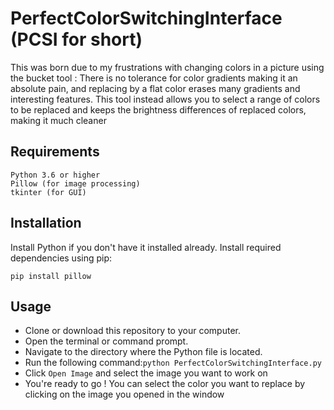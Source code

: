 # PerfectColorSwitchingInterface (PCSI for short)

This was born due to my frustrations with changing colors in a picture using the bucket tool : There is no tolerance for color gradients making it an absolute pain, and replacing by a flat color erases many gradients and interesting features. This tool instead allows you to select a range of colors to be replaced and keeps the brightness differences of replaced colors, making it much cleaner

## Requirements
```
Python 3.6 or higher
Pillow (for image processing)
tkinter (for GUI)
```

## Installation

Install Python if you don't have it installed already.
Install required dependencies using pip:
```
pip install pillow
```

## Usage 
- Clone or download this repository to your computer.
- Open the terminal or command prompt.
- Navigate to the directory where the Python file is located.
- Run the following command:`python PerfectColorSwitchingInterface.py`
- Click `Open Image` and select the image you want to work on
- You're ready to go ! You can select the color you want to replace by clicking on the image you opened in the window
